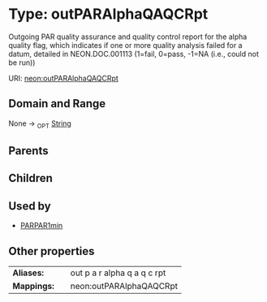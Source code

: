 
# Type: outPARAlphaQAQCRpt


Outgoing PAR quality assurance and quality control report for the alpha quality flag, which indicates if one or more quality analysis failed for a datum, detailed in NEON.DOC.001113 (1=fail, 0=pass, -1=NA (i.e., could not be run))

URI: [neon:outPARAlphaQAQCRpt](https://data.neonscience.org/outPARAlphaQAQCRpt)


## Domain and Range

None ->  <sub>OPT</sub> [String](types/String.md)

## Parents


## Children


## Used by

 * [PARPAR1min](PARPAR1min.md)

## Other properties

|  |  |  |
| --- | --- | --- |
| **Aliases:** | | out p a r alpha q a q c rpt |
| **Mappings:** | | neon:outPARAlphaQAQCRpt |


